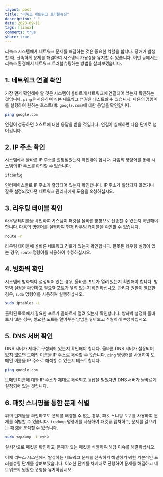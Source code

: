 ```yaml
---
layout: post
title: "리눅스 네트워크 트러블슈팅"
description: " "
date: 2023-09-11
tags: [linux]
comments: true
share: true
---
```


리눅스 시스템에서 네트워크 문제를 해결하는 것은 중요한 역할을 합니다. 장애가 발생할 때, 신속하게 문제를 해결하여 시스템의 가용성을 유지할 수 있습니다. 이번 글에서는 리눅스 환경에서 네트워크 트러블슈팅하는 방법을 살펴보겠습니다.

## 1. 네트워크 연결 확인

가장 먼저 확인해야 할 것은 시스템이 올바르게 네트워크에 연결되어 있는지 확인하는 것입니다. `ping`을 사용하여 기본 네트워크 연결을 테스트할 수 있습니다. 다음의 명령어를 실행하여 원하는 호스트(예: `google.com`)에 대한 응답을 확인합니다.

```bash
ping google.com
```

연결이 성공하면 호스트에 대한 응답을 받을 것입니다. 연결이 실패하면 다음 단계로 넘어갑니다.

## 2. IP 주소 확인

시스템에서 올바른 IP 주소를 할당받았는지 확인해야 합니다. 다음의 명령어를 통해 시스템의 IP 주소를 확인할 수 있습니다.

```bash
ifconfig
```

인터페이스별로 IP 주소가 할당되어 있는지 확인합니다. IP 주소가 할당되지 않았거나 잘못 설정되었다면 네트워크 관리자에게 도움을 요청하십시오.

## 3. 라우팅 테이블 확인

라우팅 테이블을 확인하여 시스템이 패킷을 올바른 방향으로 전송할 수 있는지 확인해야 합니다. 다음의 명령어를 실행하여 현재 라우팅 테이블을 확인할 수 있습니다.

```bash
route -n
```

라우팅 테이블에 올바른 네트워크 경로가 있는지 확인합니다. 잘못된 라우팅 설정이 있는 경우, `route` 명령어를 사용하여 수정하십시오.

## 4. 방화벽 확인

시스템에 방화벽이 설정되어 있는 경우, 올바른 포트가 열려 있는지 확인해야 합니다. 방화벽 설정을 확인하고 필요한 포트가 열려 있는지 확인하십시오. 관리자 권한이 필요한 경우, `sudo` 명령어를 사용하여 실행하십시오.

```bash
sudo iptables -L
```

출력된 목록에서 필요한 포트가 올바르게 열려 있는지 확인합니다. 방화벽 설정이 올바르지 않은 경우, 필요한 포트를 열어주는 방법을 알아보고 적절하게 수정하십시오.

## 5. DNS 서버 확인

DNS 서버가 제대로 구성되어 있는지 확인해야 합니다. 올바른 DNS 서버가 설정되어 있지 않으면 도메인 이름을 IP 주소로 해석할 수 없습니다. `ping` 명령어를 사용하여 도메인 이름을 IP 주소로 해석할 수 있는지 테스트합니다.

```bash
ping google.com
```

도메인 이름에 대한 IP 주소가 제대로 해석되고 응답을 받았다면 DNS 서버가 올바르게 설정되어 있는 것입니다.

## 6. 패킷 스니핑을 통한 문제 식별

위의 단계들을 확인하고도 문제를 해결할 수 없는 경우, 패킷 스니핑 도구를 사용하여 문제를 식별할 수 있습니다. `tcpdump` 명령어를 사용하여 패킷을 캡처하고, 문제를 일으키는 패킷을 분석할 수 있습니다.

```bash
sudo tcpdump -i eth0
```

실시간으로 패킷을 확인하고, 문제가 있는 패킷을 식별하여 해당 이슈를 해결하십시오.

이제 리눅스 시스템에서 발생하는 네트워크 문제를 신속하게 해결하기 위한 기본적인 트러블슈팅 단계를 살펴보았습니다. 이러한 단계를 차례대로 진행하여 문제를 해결하고 네트워크의 원활한 운영을 유지하십시오.